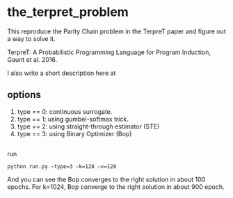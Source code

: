 # the_terpret_problem

This reproduce the Parity Chain problem in the TerpreT paper and figure out a way to solve it.

TerpreT: A Probabilistic Programming Language for Program Induction, Gaunt et al. 2016.

I also write a short description here at 

## options

1. type == 0: continuous surrogate.
2. type == 1: using gumbel-softmax trick.
3. type == 2: using straight-through estimator (STE)
4. type == 3: using Binary Optimizer (Bop)

##

run


    python run.py –type=3 –k=128 –v=128


And you can see the Bop converges to the right solution in about 100 epochs. For k=1024, Bop converge to the right solution in about 900 epoch.
